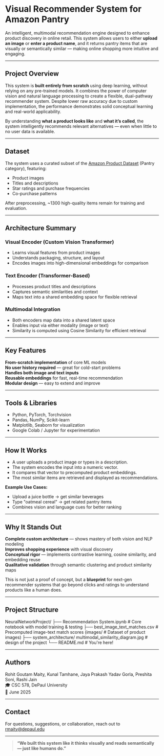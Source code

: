 # Visual Recommender System for Amazon Pantry

An intelligent, multimodal recommendation engine designed to enhance product discovery in online retail. This system allows users to either **upload an image** or **enter a product name**, and it returns pantry items that are visually or semantically similar — making online shopping more intuitive and engaging.

---

## Project Overview

This system is **built entirely from scratch** using deep learning, without relying on any pre-trained models. It combines the power of computer vision and natural language processing to create a flexible, dual-pathway recommender system. Despite lower raw accuracy due to custom implementation, the performance demonstrates solid conceptual learning and real-world applicability.

By understanding **what a product looks like** and **what it’s called**, the system intelligently recommends relevant alternatives — even when little to no user data is available.

---

## Dataset

The system uses a curated subset of the [Amazon Product Dataset](https://nijianmo.github.io/amazon/index.html) (Pantry category), featuring:

- Product images  
- Titles and descriptions  
- Star ratings and purchase frequencies  
- Co-purchase patterns  

After preprocessing, ~1300 high-quality items remain for training and evaluation.

---

## Architecture Summary

### Visual Encoder (Custom Vision Transformer)
- Learns visual features from product images  
- Understands packaging, structure, and layout  
- Encodes images into high-dimensional embeddings for comparison  

### Text Encoder (Transformer-Based)
- Processes product titles and descriptions  
- Captures semantic similarities and context  
- Maps text into a shared embedding space for flexible retrieval  

### Multimodal Integration
- Both encoders map data into a shared latent space  
- Enables input via either modality (image or text)  
- Similarity is computed using Cosine Similarity for efficient retrieval  

---

##  Key Features

 **From-scratch implementation** of core ML models  
 **No user history required** — great for cold-start problems  
 **Handles both image and text inputs**  
 **Reusable embeddings** for fast, real-time recommendation  
 **Modular design** — easy to extend and improve  

---

## Tools & Libraries

- Python, PyTorch, Torchvision  
- Pandas, NumPy, Scikit-learn  
- Matplotlib, Seaborn for visualization  
- Google Colab / Jupyter for experimentation  

---

## How It Works

- A user uploads a product image or types in a description.  
- The system encodes the input into a numeric vector.  
- It compares that vector to precomputed product embeddings.  
- The most similar items are retrieved and displayed as recommendations.  

**Example Use Cases:**
-  Upload a juice bottle → get similar beverages  
-  Type "oatmeal cereal" → get related pantry items  
-  Combines vision and language cues for better ranking  

---

##  Why It Stands Out

 **Complete custom architecture** — shows mastery of both vision and NLP modeling  
 **Improves shopping experience** with visual discovery  
 **Conceptual rigor** — implements contrastive learning, cosine similarity, and embedding reuse  
 **Qualitative validation** through semantic clustering and product similarity maps  

This is not just a proof of concept, but a **blueprint** for next-gen recommender systems that go beyond clicks and ratings to understand products like a human does.

---


##  Project Structure
NeuralNetworkProject/
  ├── Recommendation System.ipynb # Core notebook with model training & testing
  ├── best_image_text_matches.csv # Precomputed image-text match scores (images/ # Dataset of product images)
  ├── system_architecture/ multimodal_similarity_diagram.jpg # design of the project
  └── README.md # You're here!


---

## Authors

Rohit Goutam Maity, Kunal Tamhane, Jaya Prakash Yadav Gorla, Preshita Soni, Rashi Jain  
🎓 CSC 578, DePaul University  
📅 June 2025

---

## Contact

For questions, suggestions, or collaboration, reach out to [rmaity@depaul.edu](mailto:rmaity@depaul.edu)

---

> **“We built this system like it thinks visually and reads semantically — just like humans do.”**



